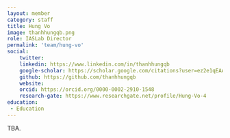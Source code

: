 ```yaml
---
layout: member
category: staff
title: Hung Vo
image: thanhhungqb.png
role: IASLab Director
permalink: 'team/hung-vo'
social:
    twitter: 
    linkedin: https://www.linkedin.com/in/thanhhungqb
    google-scholar: https://scholar.google.com/citations?user=ez2e1qEAAAAJ&hl=en
    github: https://github.com/thanhhungqb
    website:
    orcid: https://orcid.org/0000-0002-2910-1548
    research-gate: https://www.researchgate.net/profile/Hung-Vo-4
education:
 - Education
---
```


TBA.
